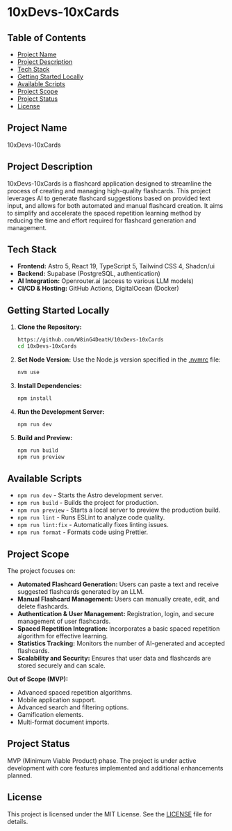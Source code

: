 # 10xDevs-10xCards

## Table of Contents
- [Project Name](#project-name)
- [Project Description](#project-description)
- [Tech Stack](#tech-stack)
- [Getting Started Locally](#getting-started-locally)
- [Available Scripts](#available-scripts)
- [Project Scope](#project-scope)
- [Project Status](#project-status)
- [License](#license)

## Project Name

10xDevs-10xCards

## Project Description

10xDevs-10xCards is a flashcard application designed to streamline the process of creating and managing high-quality flashcards. This project leverages AI to generate flashcard suggestions based on provided text input, and allows for both automated and manual flashcard creation. It aims to simplify and accelerate the spaced repetition learning method by reducing the time and effort required for flashcard generation and management.

## Tech Stack

- **Frontend:** Astro 5, React 19, TypeScript 5, Tailwind CSS 4, Shadcn/ui
- **Backend:** Supabase (PostgreSQL, authentication)
- **AI Integration:** Openrouter.ai (access to various LLM models)
- **CI/CD & Hosting:** GitHub Actions, DigitalOcean (Docker)

## Getting Started Locally

1. **Clone the Repository:**
   ```bash
   https://github.com/W8inG4DeatH/10xDevs-10xCards
   cd 10xDevs-10xCards
   ```
2. **Set Node Version:**
   Use the Node.js version specified in the [.nvmrc](.nvmrc) file:
   ```bash
   nvm use
   ```
3. **Install Dependencies:**
   ```bash
   npm install
   ```
4. **Run the Development Server:**
   ```bash
   npm run dev
   ```
5. **Build and Preview:**
   ```bash
   npm run build
   npm run preview
   ```

## Available Scripts

- `npm run dev` - Starts the Astro development server.
- `npm run build` - Builds the project for production.
- `npm run preview` - Starts a local server to preview the production build.
- `npm run lint` - Runs ESLint to analyze code quality.
- `npm run lint:fix` - Automatically fixes linting issues.
- `npm run format` - Formats code using Prettier.

## Project Scope

The project focuses on:

- **Automated Flashcard Generation:** Users can paste a text and receive suggested flashcards generated by an LLM.
- **Manual Flashcard Management:** Users can manually create, edit, and delete flashcards.
- **Authentication & User Management:** Registration, login, and secure management of user flashcards.
- **Spaced Repetition Integration:** Incorporates a basic spaced repetition algorithm for effective learning.
- **Statistics Tracking:** Monitors the number of AI-generated and accepted flashcards.
- **Scalability and Security:** Ensures that user data and flashcards are stored securely and can scale.

**Out of Scope (MVP):**

- Advanced spaced repetition algorithms.
- Mobile application support.
- Advanced search and filtering options.
- Gamification elements.
- Multi-format document imports.

## Project Status

MVP (Minimum Viable Product) phase. The project is under active development with core features implemented and additional enhancements planned.

## License

This project is licensed under the MIT License. See the [LICENSE](LICENSE) file for details. 